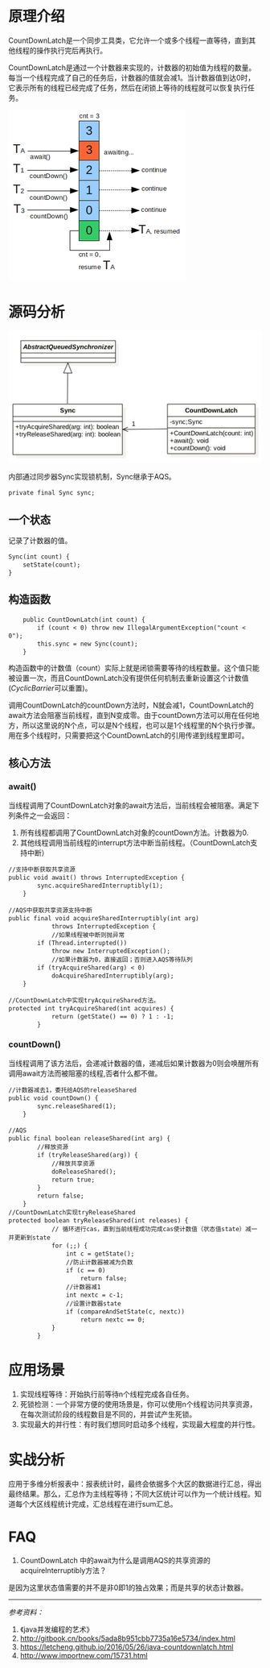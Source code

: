 # 原理介绍
CountDownLatch是一个同步工具类，它允许一个或多个线程一直等待，直到其他线程的操作执行完后再执行。

CountDownLatch是通过一个计数器来实现的，计数器的初始值为线程的数量。每当一个线程完成了自己的任务后，计数器的值就会减1。当计数器值到达0时，它表示所有的线程已经完成了任务，然后在闭锁上等待的线程就可以恢复执行任务。

![图](https://github.com/alanzhang211/learning-note/raw/master/img/CountDownLatch.png)

# 源码分析
![类图](https://github.com/alanzhang211/learning-note/raw/master/img/countdownlatch-class.jpg)


内部通过同步器Sync实现锁机制，Sync继承于AQS。

```
private final Sync sync;
```

## 一个状态
记录了计数器的值。

```
Sync(int count) {
    setState(count);
}
```


## 构造函数
```
    public CountDownLatch(int count) {
        if (count < 0) throw new IllegalArgumentException("count < 0");
        this.sync = new Sync(count);
    }
```
构造函数中的计数值（count）实际上就是闭锁需要等待的线程数量。这个值只能被设置一次，而且CountDownLatch没有提供任何机制去重新设置这个计数值(*CyclicBarrier*可以重置)。

调用CountDownLatch的countDown方法时，N就会减1，CountDownLatch的await方法会阻塞当前线程，直到N变成零。由于countDown方法可以用在任何地方，所以这里说的N个点，可以是N个线程，也可以是1个线程里的N个执行步骤。用在多个线程时，只需要把这个CountDownLatch的引用传递到线程里即可。

## 核心方法
### await()
当线程调用了CountDownLatch对象的await方法后，当前线程会被阻塞。满足下列条件之一会返回：
1. 所有线程都调用了CountDownLatch对象的countDown方法。计数器为0.
2. 其他线程调用当前线程的interrupt方法中断当前线程。（CountDownLatch支持中断）

```
//支持中断获取共享资源
public void await() throws InterruptedException {
        sync.acquireSharedInterruptibly(1);
    }

//AQS中获取共享资源支持中断
public final void acquireSharedInterruptibly(int arg)
            throws InterruptedException {
            //如果线程被中断则抛异常
        if (Thread.interrupted())
            throw new InterruptedException();
            //如果计数器为0，直接返回；否则进入AQS等待队列
        if (tryAcquireShared(arg) < 0)
            doAcquireSharedInterruptibly(arg);
    }

//CountDownLatch中实现tryAcquireShared方法。
protected int tryAcquireShared(int acquires) {
            return (getState() == 0) ? 1 : -1;
        }
```
### countDown()
当线程调用了该方法后，会递减计数器的值，递减后如果计数器为0则会唤醒所有调用await方法而被阻塞的线程,否者什么都不做。

```
//计数器减去1，委托给AQS的releaseShared
public void countDown() {
        sync.releaseShared(1);
    }

//AQS
public final boolean releaseShared(int arg) {
        //释放资源
        if (tryReleaseShared(arg)) {
            //释放共享资源
            doReleaseShared();
            return true;
        }
        return false;
    }
//CountDownLatch实现tryReleaseShared
protected boolean tryReleaseShared(int releases) {
            // 循环进行cas，直到当前线程成功完成cas使计数值（状态值state）减一并更新到state
            for (;;) {
                int c = getState();
                //防止计数器被减为负数
                if (c == 0)
                    return false;
                //计数器减1
                int nextc = c-1;
                //设置计数器state
                if (compareAndSetState(c, nextc))
                    return nextc == 0;
            }
        }

```

# 应用场景
1. 实现线程等待：开始执行前等待n个线程完成各自任务。
2. 死锁检测：一个非常方便的使用场景是，你可以使用n个线程访问共享资源，在每次测试阶段的线程数目是不同的，并尝试产生死锁。
3. 实现最大的并行性：有时我们想同时启动多个线程，实现最大程度的并行性。

# 实战分析
应用于多维分析报表中：报表统计时，最终会依据多个大区的数据进行汇总，得出最终结果。那么，汇总作为主线程等待；不同大区统计可以作为一个统计线程。知道每个大区线程统计完成，汇总线程在进行sum汇总。


# FAQ
1. CountDownLatch 中的await为什么是调用AQS的共享资源的acquireInterruptibly方法？

是因为这里状态值需要的并不是非0即1的独占效果；而是共享的状态计数器。

---
*参考资料：*
1. 《java并发编程的艺术》
2. http://gitbook.cn/books/5ada8b951cbb7735a16e5734/index.html
3. https://letcheng.github.io/2016/05/26/java-countdownlatch.html
4. http://www.importnew.com/15731.html
